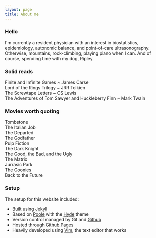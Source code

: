 ```yaml
---
layout: page
title: About me
---
```


### Hello

I'm currently a resident physician with an interest in biostatistics, epidemiology, autonomic balance, and point-of-care ultrasonography. Otherwise, mountains, rock-climbing, playing piano when I can. And of course, spending time with my dog, Ripley.

### Solid reads

Finite and Infinite Games ~ James Carse  
Lord of the Rings Trilogy ~ JRR Tolkien  
The Screwtape Letters ~ CS Lewis  
The Adventures of Tom Sawyer and Huckleberry Finn ~ Mark Twain  

### Movies worth quoting

Tombstone  
The Italian Job  
The Departed  
The Godfather  
Pulp Fiction  
The Dark Knight  
The Good, the Bad, and the Ugly  
The Matrix  
Jurrasic Park  
The Goonies  
Back to the Future  

### Setup

The setup for this website included:

- Built using [Jekyll](http://jekyllrb.com)
- Based on [Poole](http://getpoole.com/) with the [Hyde](http://hyde.getpoole.com/) theme
- Version control managed by Git and [Github](www.github.com)
- Hosted through [Github Pages](https://pages.github.com)
- Heavily developed using [Vim](www.vim.org), the text editor that works
